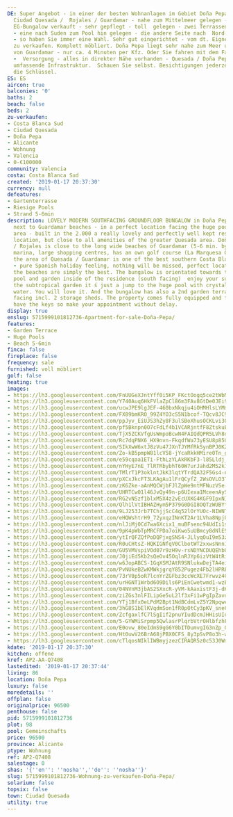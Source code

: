```yaml
---
DE: Super Angebot - in einer der besten Wohnanlagen im Gebiet Doña Pepa als Teil von
  Ciudad Quesada /  Rojales / Guardamar - nahe zum Mittelmeer gelegen - wird dieser
  EG-Bungalow verkauft - sehr gepflegt - toll  gelegen - zwei Terrassengarten-Seiten
  - eine nach Suden zum Pool hin gelegen - die andere Seite nach  Nord-Westen gelegen
  - so haben Sie immer eine Wahl. Sehr gut eingerichtet - vom dt. Eigner - im  Kundenauftrag
  zu verkaufen. Komplett möbliert. Doña Pepa liegt sehr nahe zum Meer und den langen  Sandstränden
  von Guardamar - nur ca. 4 Minuten per Kfz. Oder Sie fahren mit dem Fahrrad. Einkaufen
  -  Versorgung - alles in direkter Nähe vorhanden - Quesada / Doña Pepa bietet eine
  umfassende Infrastruktur.  Schauen Sie selbst. Besichtigungen jederzeit - wir haben
  die Schlüssel.
ES: ES
aircon: true
balconies: '0'
baths: 2
beach: false
beds: 2
zu-verkaufen:
- Costa Blanca Sud
- Ciudad Quesada
- Doña Pepa
- Alicante
- Wohnung
- Valencia
- 0-€100000
community: Valencia
costa: Costa Blanca Sud
created: '2019-01-17 20:37:30'
currency: null
defeatures:
- Gartenterrasse
- Riesige Pools
- Strand 5-6min
description: LOVELY MODERN SOUTHFACING GROUNDFLOOR BUNGALOW in Doña Pepa / Quesada
  next to Guardamar beaches - in a perfect location facing the huge pool / garden
  area - built in the 2.000 a really lovely and perfectly well kept residence, quiet
  location, but close to all amenities of the greater Quesada area. Doña Pepa / Quesada
  / Rojales is close to the long wide beaches of Guardamar (5-6 min. by car), the
  marina, large shopping centres, has an own golf course (La Marquesa Golf) - and
  the area of Quesada / Guardamar is one of the best southern Costa Blanca locations
  - pure Spanish holiday feeling, nothing will be missed, perfect location and quality.  And
  the beaches are simply the best. The bungalow is orientated towards the wonderful
  pool and garden inside of the residence (south facing)  enjoy your sundowner overlooking
  the subtropical garden it ́s just a jump to the huge pool with crystal clear blue
  water. You will love it. And the bungalow has also a 2nd garden terrace north west
  facing incl. 2 storage sheds. The property comes fully equipped and furnished. We
  have the keys so make your appointment without delay.
display: true
enslug: 5715999101812736-Apartment-for-sale-Doña-Pepa/
features:
- Garden Terrace
- Huge Pools
- Beach 5-6min
finca: false
fireplace: false
frequency: sale
furnished: voll möbliert
golf: false
heating: true
images:
- https://lh3.googleusercontent.com/FnUUGeXJntYff0i5KP_FKctOogq5ce2tWbMDUugpJLn-OD9u3ohE_CffUe16A1YDVl8jX-ajfM339CxhDi5dLw=w640-rj-e30-l100
- https://lh3.googleusercontent.com/Y740Auq6HkFVlaZpCl86m3FAv8GtDe0JEi9r3WpAT2EnPdw745Trskd7Y8rNrD-K8F70--0LPDahbe_gxYZ1=w640-rj-e30-l100
- https://lh3.googleusercontent.com/ucwJPE9lgJEF-460bxNkqju4iOHMHlsLYMmGSicZ4ZV_q_dbgCex5cSiB9cG_ztsiXWGVAWVlse23us2gv05=w640-rj-e30-l100
- https://lh3.googleusercontent.com/FX89bmKRO_99Z4YO3cS5N1bcof-TQcv8JC9kvDCgcpWjoSZAPQnMGcIKbY3h3Rg_a5-hDB0IuiBNBzljfUPZ=w640-rj-e30-l100
- https://lh3.googleusercontent.com/ppJyv_EiUJS3hZy8F3ulSBoXhusOCKLvi3Ol1L7Hnlvb_mefnGMrkipibdLp56020qpaFGqOp0b-6cJWHr8=w640-rj-e30-l100
- https://lh3.googleusercontent.com/pf5Bknpn0O7cFdLf4b1VCARjntfF8ZtskuErpcbIy_d6p4CFeaUtbB_bAq3xKKUCHCkUgmG-ZJObwQvWEac=w640-rj-e30-l100
- https://lh3.googleusercontent.com/TjX5ZCKVfgUsWmpoBcwN4FAIQdQPR5LVh8qUZgQRjFcP-tT5a7S_uJwJQAoBXZvvKbykGMOaXlPc7mSzkT-4=w640-rj-e30-l100
- https://lh3.googleusercontent.com/Rc7dqPNX6_HX9nvn-FkqdfWa73yESU8p85UCV_LOIiFUVK_HXfMzCsV9jCG0zRD05HLpClHQTh-XI_60suEP=w640-rj-e30-l100
- https://lh3.googleusercontent.com/SIkXwW6xtJ8zVu47JXnTJYMfRkSynBPJ0KZlmTGIw_U6-Rc1hcre-40eTg0T-vE4MpmVU09KNxZtGsRF8lGH=w640-rj-e30-l100
- https://lh3.googleusercontent.com/Zo-kB5pmpW81lcV58-jYcaRkkHMire0Tn_gRghqcklWw5vi2M4b7hj6q3vmdQWx7uf6JGadCMujGOgIes4Y-Dg=w640-rj-e30-l100
- https://lh3.googleusercontent.com/e59cqaa1ETi-FthLzYLAkRKbF3-l85Lldj_Xb4SflTcnplnVs3vWkKD-edFhttR3za3L2bKh3jHEuyJHvMVG=w640-rj-e30-l100
- https://lh3.googleusercontent.com/nYHyE7nE_TlRTRbybhT60W7urJahd2M52k7OyqbU5iofY0KeE3WA9JZlrpAAakM62AWUF2Y9SntzSXVbIx8=w640-rj-e30-l100
- https://lh3.googleusercontent.com/TMlrT1P3oklntJkK3lqtYTrdQA32F5Gs4-nBX1suXllPyTVEoYCu82Cmk9EArxz1bHKmwqRgnqUcTISrxQdoow=w640-rj-e30-l100
- https://lh3.googleusercontent.com/pXCxJkcFT3LKAgAu1lFrQCyfZ_2WsOVLO3TqIy5JoYzFU8-lEKPxigZ2koW8RmuvCYUUfAX0pGU9LSb8WF5K=w640-rj-e30-l100
- https://lh3.googleusercontent.com/zK6Zke-aAnMQCWjbFJlZpWe9ntMFNuzVSe-myuT0p371RiRza0B6n2zBzCzXlTCejHe-LTLGk7kgKGPNv2zC=w640-rj-e30-l100
- https://lh3.googleusercontent.com/UHRTCw01l46JvQy49n-p6UIexa1MceenAySNpGN57Mb6fQkxn4IvKemP6Kg3AUI0lUlMjlgGlnNBTiNUIMM=w640-rj-e30-l100
- https://lh3.googleusercontent.com/RG2vNSzf1blxM5X4z2vEcUXKG4KGF9IpxNIBg-Z4oh2gg0GQeDb_h4U0FpqLqJ6ghPi6Q8VVHBWiqIIwjIvJ=w640-rj-e30-l100
- https://lh3.googleusercontent.com/Qlh1lVtIBHAZHym5P379G0DGI8OQTzWUBYtMIuUvjFkN1NZ4p7iWUuXBCVP-5Qax8chOs2DN-MEjWJ2E1is=w640-rj-e30-l100
- https://lh3.googleusercontent.com/9LJ253Jrb7TChjjScC4q52lOrYUOc-NIWNTiteKgqHsBjq68gHBJ3OkbKLdFR4gDmxczLgmCEeFYiRJtKJSDqA=w640-rj-e30-l100
- https://lh3.googleusercontent.com/eHQWshtrH9_72yxqzINnKT2Ar1LVha8NpjUt2rnObSLXSd12-NjkaBhQI_23bviqrIq6SEQSdnZX8XEH5CJ0mQ=w640-rj-e30-l100
- https://lh3.googleusercontent.com/nlJiMj0Cd7wa6Xcix1_muBFsenc94UdIi1sBtK7oPL1jhsXSDq3vWPhMeg2x8OHVOfM7an56vGliW-U66DTQbw=w640-rj-e30-l100
- https://lh3.googleusercontent.com/9pK4pWbTpMRCFPDa7oiKwo5uUBmcy8dNlE97RDAEFcYZo2iZFpy6EYhMD1uuNMraaynfq6GeMK3RS7571obg=w640-rj-e30-l100
- https://lh3.googleusercontent.com/ytIrQFZQfPoDQPjxgSNS4-JLlyqOuI9m53zllJhHkJCnHeECruJKtm1uTf6vOCHRe21XtZKq4NslajUixd0r=w640-rj-e30-l100
- https://lh3.googleusercontent.com/R0uCHtsZ-HQKIGNfqV0ClbotWT2xxwsNnn1ilaMfFV_2VpYUuXCFdFO4BxINlNfNchajcU1E1LDslSzNnZ8=w640-rj-e30-l100
- https://lh3.googleusercontent.com/GU5VMVspiVOd07r9zH9v-rsNDYNCDUQEhbO_AI7x1UFOYnkWDHPyCXhOTr8fgDo6y2pM0cZfUoBUh4Stsznh=w640-rj-e30-l100
- https://lh3.googleusercontent.com/J0jiEd5Kb2sQeOv45OqlnRJYp6izVtW4tRiccOjkj-wvVbinahuMji2tsZRlajD_nmz4_bYn4vKQv4WmwLck=w640-rj-e30-l100
- https://lh3.googleusercontent.com/w6JopABCS-1GqXSMJAtR9SNlukwDejTA4ei4ND7QThmkf5CtHWji2W6F5INbGyqtUegIrNYaNzCBkiJD4NY=w640-rj-e30-l100
- https://lh3.googleusercontent.com/PvNUkeBZwKMWkjgrqY852Pugez4Fb2lHPRFRu7afurcO2GQgTz3yR3Tkqos4-t00gQ83ZX7Hw4n47neV8mME=w640-rj-e30-l100
- https://lh3.googleusercontent.com/73rV0p5oR7lcnYrZGFbz3ccWcXE7Frwvz4CCKrlV3WkKMe6mHBGSdaIyvHYS34aLxVXwGrTNYxXZ6JnuOGw=w640-rj-e30-l100
- https://lh3.googleusercontent.com/urHGNT1Wrbd6O9Dils6PiEnCwetwmd1-wzBoCLwCOIQWslAXxdG_iW8c-zcDh3l2EJmeeAKPvegnF7C4XSf-=w640-rj-e30-l100
- https://lh3.googleusercontent.com/04NVnM3jbAS2SXxcR-yVM-kAaxistF3j-dKzgnw5ZLdu5Pt1rAMhTNostgHMUJAYWw7yMjpodWaEMzVPHndz=w640-rj-e30-l100
- https://lh3.googleusercontent.com/ziZGs3nlFILipGe5uL2lf3xFi1wPgIpZavd-9PROlF_hhwYmLnypDF2wwEwNTa_ywVWrbo5df-Ebu7TXxigP=w640-rj-e30-l100
- https://lh3.googleusercontent.com/YTj1Bfx0eLPdM2Bpt1NdBCdmLvZ5Y2NpqweswNYgzcBFfEYOfrWftuszFn9D9e2gOTud-b_VdNV5arvvceq7VQ=w640-rj-e30-l100
- https://lh3.googleusercontent.com/3hG8S1bElKVqdmSon1fR0p0tCy3pKV_sneCyGAHyQA2XpF5HZe0XbucyRbE5ZmXU0j-Okc-9f06Y1Il8BXy5=w640-rj-e30-l100
- https://lh3.googleusercontent.com/ZcfgaxlfC7lSgIif2pnuYIudDcmJHHisUIdFtdzpZrrYVg2xvfI-At6OL6tBy7r0mnN8NmB3C7wxXAlx0iESWA=w640-rj-e30-l100
- https://lh3.googleusercontent.com/5-GYWMiSrpmp5QwlasrPlqrbVtrOHlbfzhF9IPFwZs-lsSyDSlyDyQ8mB6ne_TR41Z7pOt4Q3mOFM6ON44mw=w640-rj-e30-l100
- https://lh3.googleusercontent.com/E0ovw_80eIdmS9gG6Y0bITDumvgIG3nZp_OAPjkOdlgLCLl5Bmw39YV9x5ng6q_3_ycyMzIyRh5CJ4NSTgHU=w640-rj-e30-l100
- https://lh3.googleusercontent.com/Ht0uwV26BrA68jPBX0CFS_8y3pSvP8o3h-wfdceHHONJUEHH2kFnaQZAEUXIM8yjcNdbkN9A2zl7LhxIZKw=w640-rj-e30-l100
- https://lh3.googleusercontent.com/cTlqosNIklIWBmyjzezCIRAQR5z0c53J0Wmz7QII9E8fxlHUG2ZE7M7A1WI6Zpcp246sFtRFOqTwaJOa0Q=w640-rj-e30-l100
kdate: '2019-01-17 20:37:30'
kitchen: offene
kref: AP2-AA-Q7408
lastedited: '2019-01-17 20:37:44'
living: 86
location: Doña Pepa
luxury: false
moredetails: ''
offplan: false
originalprice: 96500
penthouse: false
pid: 5715999101812736
plot: 98
pool: Gemeinschafts
price: 96500
province: Alicante
ptype: Wohnung
ref: AP2-Q7408
salestage: 0
shas: '{''en'': ''nosha'',''de'': ''nosha''}'
slug: 5715999101812736-Wohnung-zu-verkaufen-Doña-Pepa/
solarium: false
topsix: false
town: Ciudad Quesada
utility: true
---
```

